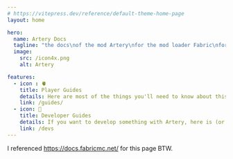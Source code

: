 ```yaml
---
# https://vitepress.dev/reference/default-theme-home-page
layout: home

hero:
  name: Artery Docs
  tagline: "the docs\nof the mod Artery\nfor the mod loader Fabric\nfor the hit game Minecraft"
  image:
    src: /icon4x.png
    alt: Artery

features:
  - icon : 🫀
    title: Player Guides
    details: Here are most of the things you'll need to know about this mod!
    link: /guides/
  - icon: 💖
    title: Developer Guides
    details: If you want to develop something with Artery, here is (or will be) some useful information.
    link: /devs
---
```


I referenced <https://docs.fabricmc.net/> for this page BTW.
